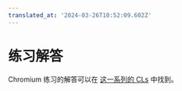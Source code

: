 ```yaml
---
translated_at: '2024-03-26T10:52:09.602Z'
---
```


# 练习解答

Chromium 练习的解答可以在 [这一系列的 CLs][0] 中找到。

[0]: https://chromium-review.googlesource.com/c/chromium/src/+/5096560
